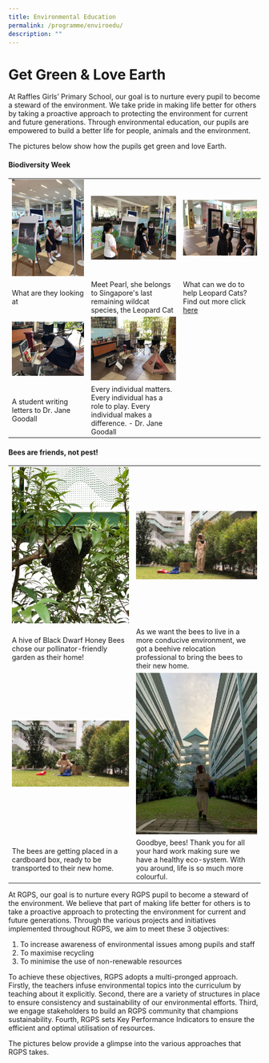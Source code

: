 ```yaml
---
title: Environmental Education
permalink: /programme/enviroedu/
description: ""
---
```

# Get Green & Love Earth

At Raffles Girls’ Primary School, our goal is to nurture every pupil to become a steward of the environment. We take pride in making life better for others by taking a proactive approach to protecting the environment for current and future generations. Through environmental education, our pupils are empowered to build a better life for people, animals and the environment.

The pictures below show how the pupils get green and love Earth.

#### **Biodiversity Week**
||||
| -------- | -------- | -------- |
|![](/images/Enviro%20Edu/What%20are%20they%20looking%20at.jpg)|![](/images/Enviro%20Edu/Meet%20Pearl,%20she%20belongs%20to%20Singapore's%20last%20remaining%20wildcat%20species,%20the%20Leopard%20Cat.jpg)|![](/images/Enviro%20Edu/What%20can%20we%20do%20to%20help%20Leopard%20Cats.jpg)|
|What are they looking at|Meet Pearl, she belongs to Singapore's last remaining wildcat species, the Leopard Cat|What can we do to help Leopard Cats? Find out more click [here](https://www.swagcat.org/Saving-our-Last-Wildcat)|
|![](/images/Enviro%20Edu/A%20student%20writing%20letters%20to%20Dr%20Jane%20Goodall.jpg)|![](/images/Enviro%20Edu/Every%20individual%20matters.jpeg)||
|A student writing letters to Dr. Jane Goodall|Every individual matters. Every individual has a role to play. Every individual makes a difference. - Dr. Jane Goodall||

#### **Bees are friends, not pest!**
|||
| -------- | -------- |
|![](/images/Enviro%20Edu/A%20hive%20of%20Black%20Dwarf%20Honey%20Bees.jpg)|![](/images/Enviro%20Edu/As%20we%20want%20the%20bees%20to%20live%20in%20a%20more%20conducive%20environment.jpg)|
|A hive of Black Dwarf Honey Bees chose our pollinator-friendly garden as their home!|As we want the bees to live in a more conducive environment, we got a beehive relocation professional to bring the bees to their new home.|
|![](/images/Enviro%20Edu/the%20bees%20are%20getting%20placed%20in%20a%20cardboard%20box.jpg)|![](/images/Enviro%20Edu/Goodbye%20bees.jpg)|
|The bees are getting placed in a cardboard box, ready to be transported to their new home.|Goodbye, bees! Thank you for all your hard work making sure we have a healthy eco-system. With you around, life is so much more colourful.|



At RGPS, our goal is to nurture every RGPS pupil to become a steward of the environment. We believe that part of making life better for others is to take a proactive approach to protecting the environment for current and future generations. Through the various projects and initiatives implemented throughout RGPS, we aim to meet these 3 objectives:

1. To increase awareness of environmental issues among pupils and staff
2. To maximise recycling
3. To minimise the use of non-renewable resources

To achieve these objectives, RGPS adopts a multi-pronged approach. Firstly, the teachers infuse environmental topics into the curriculum by teaching about it explicitly. Second, there are a variety of structures in place to ensure consistency and sustainability of our environmental efforts. Third, we engage stakeholders to build an RGPS community that champions sustainability. Fourth, RGPS sets Key Performance Indicators to ensure the efficient and optimal utilisation of resources.

The pictures below provide a glimpse into the various approaches that RGPS takes.
